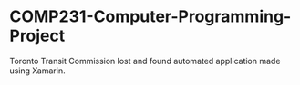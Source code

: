# COMP231-Computer-Programming-Project
Toronto Transit Commission lost and found automated application made using Xamarin.

